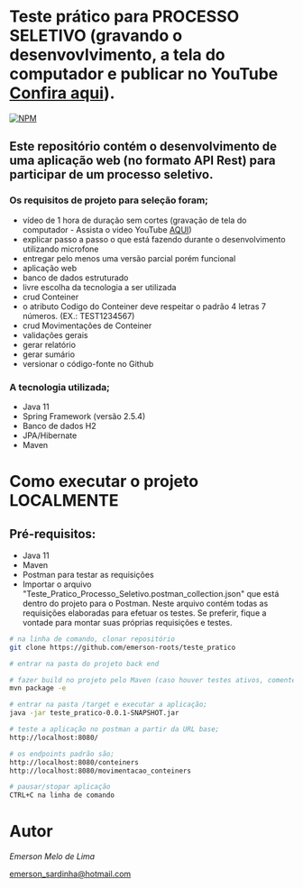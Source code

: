 # Teste prático para PROCESSO SELETIVO (gravando o desenvovlvimento, a tela do computador e publicar no YouTube [Confira aqui](https://www.youtube.com/watch?v=wE7Sf1wbbSI/ "https://www.youtube.com/watch?v=wE7Sf1wbbSI")).
[![NPM](https://img.shields.io/npm/l/react)](https://github.com/emerson-roots/teste_pratico/blob/master/LICENSE) 

## Este repositório contém o desenvolvimento de uma aplicação web (no formato API Rest) para participar de um processo seletivo.

### Os requisitos de projeto para seleção foram;

- vídeo de 1 hora de duração sem cortes (gravação de tela do computador - Assista o video YouTube [AQUI](https://www.youtube.com/watch?v=wE7Sf1wbbSI/ "https://www.youtube.com/watch?v=wE7Sf1wbbSI"))
- explicar passo a passo o que está fazendo durante o desenvolvimento utilizando microfone
- entregar pelo menos uma versão parcial porém funcional
- aplicação web
- banco de dados estruturado
- livre escolha da tecnologia a ser utilizada
- crud Conteiner
- o atributo Codigo do Conteiner deve respeitar o padrão 4 letras 7 números. (EX.: TEST1234567)
- crud Movimentações de Conteiner
- validações gerais
- gerar relatório
- gerar sumário
- versionar o código-fonte no Github


### A tecnologia utilizada;
- Java 11
- Spring Framework (versão 2.5.4)
- Banco de dados H2
- JPA/Hibernate
- Maven

# Como executar o projeto LOCALMENTE

## Pré-requisitos: 
- Java 11
- Maven
- Postman para testar as requisições
- Importar o arquivo "Teste_Pratico_Processo_Seletivo.postman_collection.json" que está dentro do projeto para o Postman. Neste arquivo contém todas as requisições elaboradas para efetuar os testes. Se preferir, fique a vontade para montar suas próprias requisições e testes.


```bash
# na linha de comando, clonar repositório
git clone https://github.com/emerson-roots/teste_pratico

# entrar na pasta do projeto back end

# fazer build no projeto pelo Maven (caso houver testes ativos, comente a anotação @Test ou ignore os testes);
mvn package -e

# entrar na pasta /target e executar a aplicação;
java -jar teste_pratico-0.0.1-SNAPSHOT.jar

# teste a aplicação no postman a partir da URL base;
http://localhost:8080/

# os endpoints padrão são;
http://localhost:8080/conteiners
http://localhost:8080/movimentacao_conteiners

# pausar/stopar aplicação
CTRL+C na linha de comando
```


# Autor

*Emerson Melo de Lima*

emerson_sardinha@hotmail.com
